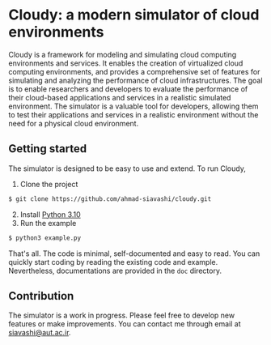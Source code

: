 # Cloudy: a modern simulator of cloud environments

Cloudy is a framework for modeling and simulating cloud computing environments and services. It enables the creation of
virtualized cloud computing environments, and provides a comprehensive set of features for simulating and analyzing the
performance of cloud infrastructures. The goal is to enable researchers and developers to evaluate the performance of
their cloud-based applications and services in a realistic simulated environment. The simulator is a valuable tool for
developers, allowing them to test their applications and services in a realistic environment without the need for a
physical cloud environment.

## Getting started

The simulator is designed to be easy to use and extend. To run Cloudy,

1. Clone the project

```bash 
$ git clone https://github.com/ahmad-siavashi/cloudy.git 
```

2. Install [Python 3.10](https://wiki.python.org/moin/BeginnersGuide/Download)
3. Run the example

```bash
$ python3 example.py
```

That's all. The code is minimal, self-documented and easy to read. You can quickly start coding by reading
the existing code and example. Nevertheless, documentations are provided in the `doc` directory.

## Contribution

The simulator is a work in progress. Please feel free to develop new features or make improvements. You can contact me
through email at siavashi@aut.ac.ir.

